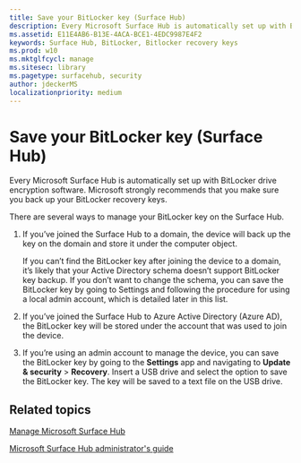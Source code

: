 ```yaml
---
title: Save your BitLocker key (Surface Hub)
description: Every Microsoft Surface Hub is automatically set up with BitLocker drive encryption software. Microsoft strongly recommends that you make sure you back up your BitLocker recovery keys.
ms.assetid: E11E4AB6-B13E-4ACA-BCE1-4EDC9987E4F2
keywords: Surface Hub, BitLocker, Bitlocker recovery keys
ms.prod: w10
ms.mktglfcycl: manage
ms.sitesec: library
ms.pagetype: surfacehub, security
author: jdeckerMS
localizationpriority: medium
---
```


# Save your BitLocker key (Surface Hub)


Every Microsoft Surface Hub is automatically set up with BitLocker drive encryption software. Microsoft strongly recommends that you make sure you back up your BitLocker recovery keys.

There are several ways to manage your BitLocker key on the Surface Hub.

1.  If you’ve joined the Surface Hub to a domain, the device will back up the key on the domain and store it under the computer object.

    If you can’t find the BitLocker key after joining the device to a domain, it’s likely that your Active Directory schema doesn’t support BitLocker key backup. If you don’t want to change the schema, you can save the BitLocker key by going to Settings and following the procedure for using a local admin account, which is detailed later in this list.

2.  If you’ve joined the Surface Hub to Azure Active Directory (Azure AD), the BitLocker key will be stored under the account that was used to join the device.

3.  If you’re using an admin account to manage the device, you can save the BitLocker key by going to the **Settings** app and navigating to **Update & security** &gt; **Recovery**. Insert a USB drive and select the option to save the BitLocker key. The key will be saved to a text file on the USB drive.


## Related topics

[Manage Microsoft Surface Hub](manage-surface-hub.md)

[Microsoft Surface Hub administrator's guide](surface-hub-administrators-guide.md)

 

 





